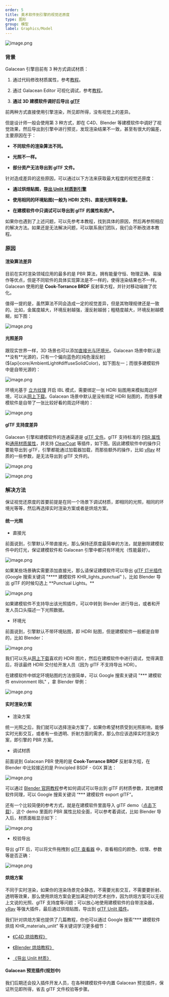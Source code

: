 ```yaml
---
order: 5
title: 美术软件到引擎的视觉还原度
type: 图形
group: 模型
label: Graphics/Model
---
```


![image.png](https://gw.alipayobjects.com/zos/OasisHub/5dd84590-7c37-4156-bb1a-498207880c75/1635493348596-92184a82-6aaa-4ab8-95e5-2d88762df213.png)

### 背景

Galacean 引擎目前有 3 种方式调试材质：

1. 通过代码修改材质属性，参考[教程](${docs}graphics-material)。

2. 通过 Galacean Editor 可视化调试，参考[教程](${docs}graphics-material)。

3. **通过 3D 建模软件调好后导出 [glTF](${docs}graphics-gltf)**

前两种方式直接使用引擎渲染，所见即所得，没有视觉上的差异。

但是设计师一般会使用第 3 种方式，即在 C4D、Blender 等建模软件中调好了视觉效果，然后导出到引擎中进行预览，发现渲染结果不一致，甚至有很大的偏差，主要原因在于：

- **不同软件的渲染算法不同。**

- **光照不一样。**

- **部分资产无法导出到 glTF 文件。**

针对造成差异的这些原因，可以通过以下方法来获取最大程度的视觉还原度：

- **通过烘焙贴图，[导出 Unlit 材质到引擎](${docs}graphics-material-Unlit)**

- **使用相同的环境贴图(一般为 HDRI 文件)、直接光照等变量。**

- **在建模软件中只调试可以导出到 glTF 的属性和资产。**

如果你也遇到了上述问题，可以先参考本教程，找到具体的原因，然后再参照相应的解决方法。如果还是无法解决问题，可以联系我们团队，我们会不断改进本教程。

### 原因

#### 渲染算法差异

目前在实时渲染领域应用的最多的是 PBR 算法，拥有能量守恒、物理正确、易操作等优点，但是不同软件的具体实现算法是不一样的，使得渲染结果也不一样。Galacean 使用的是 **Cook-Torrance BRDF** 反射率方程，并针对移动端做了优化。

值得一提的是，虽然算法不同会造成一定的视觉差异，但是其物理规律还是一致的。比如，金属度越大，环境反射越强，漫反射越弱；粗糙度越大，环境反射越模糊，如下图：

![image.png](https://gw.alipayobjects.com/zos/OasisHub/ddfe44e2-c9ab-4692-b62f-b43b8965ee4c/1635432936926-b26c9652-6d95-4160-9743-b954025dfe32.png)

#### 光照差异

跟现实世界一样，3D 场景也可以添加[直接光与环境光](${docs}graphics-light)。Galacean 场景中默认是**没有**光源的，只有一个偏向蓝色的[纯色漫反射](${api}core/AmbientLight#diffuseSolidColor)，如下图左一；而很多建模软件中是自带光源的：

![image.png](https://gw.alipayobjects.com/zos/OasisHub/391e9bd9-945d-474d-b3fb-8cb0490e2b6f/1635434650361-60d7f40f-9f22-4e48-8865-141415d638f9.png)

环境光基于 [立方纹理](${docs}graphics-texture-cube) 开启 IBL 模式，需要绑定一张 HDRI 贴图用来模拟周边环境，可以从[网上下载](https://polyhaven.com/hdris)。Galacean 场景中默认是没有绑定 HDRI 贴图的，而很多建模软件是自带了一张比较好看的周边环境的：

![image.png](https://gw.alipayobjects.com/zos/OasisHub/61c2287b-0793-4763-a5f5-70567fcdf106/1635477315862-08b0c680-029b-400b-8600-1d8cf7a20c60.png)

#### glTF 支持度差异

Galacean 引擎和建模软件的连通渠道是 [glTF 文件](${docs}graphics-gltf)。glTF 支持标准的 [PBR 属性](https://www.khronos.org/registry/glTF/specs/2.0/glTF-2.0.html#reference-material-pbrmetallicroughness)和[通用材质属性](https://www.khronos.org/registry/glTF/specs/2.0/glTF-2.0.html#reference-material)，并支持 [ClearCoat](https://github.com/KhronosGroup/glTF/tree/main/extensions/2.0/Khronos/KHR_materials_clearcoat) 等插件，如下图。因此建模软件中的操作只要能导出到 glTF，引擎都能通过加载器加载，而那些额外的操作，比如 [vRay](https://www.chaosgroup.com/cn/vray/3ds-max) 材质的一些参数，是无法导出到 glTF 文件的。

![image.png](https://gw.alipayobjects.com/zos/OasisHub/2010b748-ab8b-4e46-8b15-3aee4daa71f9/1635434775734-f8454efe-d268-4f80-87ab-40f1cddf96ea.png)

![image.png](https://gw.alipayobjects.com/zos/OasisHub/acd35018-dc09-404b-a735-85a981384df1/1635434736607-cc408f27-a7d7-4a30-a7ea-e083f209d2c9.png)

### 解决方法

保证视觉还原度的首要前提是在同一个场景下调试材质，即相同的光照，相同的环境光等等，然后再选择实时渲染方案或者是烘焙方案。

#### 统一光照

- 直接光

前面说到，引擎默认不带直接光，那么保持还原度最简单的方法，就是删除建模软件中的灯光，保证建模软件和 Galacean 引擎中都只有环境光（性能最好）。

![image.png](https://gw.alipayobjects.com/zos/OasisHub/dc228a19-8ca7-4ffa-ae0f-6634d0aad373/1635493208445-f1a4f6ac-28bf-4e22-8067-552ad88411b6.png)

如果某些场景确实需要添加直接光，那么请保证建模软件可以导出 [glTF 灯光插件](https://github.com/KhronosGroup/glTF/tree/main/extensions/2.0/Khronos/KHR_lights_punctual) (Google 搜索关键词 "\***\* 建模软件 KHR_lights_punctual" )，比如 Blender 导出 glTF 的时候勾选上 **Punctual Lights。\*\*

![image.png](https://gw.alipayobjects.com/zos/OasisHub/63a252d3-7f24-4b58-bfcd-45201c479b3c/1635494985124-29f86a28-2793-435a-8230-c9fea61bb60d.png)

如果建模软件不支持导出该光照插件，可以中转到 Blender 进行导出，或者和开发人员口头描述一下光照数据。

- 环境光

前面说到，引擎默认不带环境贴图，即 HDRI 贴图，但是建模软件一般都是自带的，比如 Blender：

![image.png](https://gw.alipayobjects.com/zos/OasisHub/f1683b34-c991-490f-835a-918693debbdf/1635495607766-f7f7deea-656a-4f7b-90cd-1ebf2364f6a7.png)

我们可以先从[网上下载](https://polyhaven.com/hdris)喜欢的 HDRI 图片，然后在建模软件中进行调试，觉得满意后，将该最终 HDRI 交付给开发人员（因为 glTF 不支持导出 HDR）。

在建模软件中绑定环境贴图的方法很简单，可以 Google 搜索关键词 "\*\*\* 建模软件 environment IBL" ，拿 Blender 举例：

![image.png](https://gw.alipayobjects.com/zos/OasisHub/52e54319-7c7f-42a5-bf16-e7bca854734c/1635496231128-2b912395-f1eb-48cd-b5e9-323cb28c8c49.png)

#### 实时渲染方案

- 渲染方案

统一光照之后，我们就可以选择渲染方案了，如果你希望材质受到光照影响，能够实时光影交互，或者有一些透明、折射方面的需求，那么你应该选择实时渲染方案，即引擎的 PBR 方案。

- 调试材质

前面说到 Galacean PBR 使用的是 **Cook-Torrance BRDF** 反射率方程，在 Blender 中比较接近的是 Principled BSDF - GGX 算法：

![image.png](https://gw.alipayobjects.com/zos/OasisHub/623b429e-b731-4c00-85ab-fd2cd270e695/1635496608900-f47ae7b7-e917-475a-9b24-74a91d485e8e.png)

可以通过 [Blender 官网教程](https://docs.blender.org/manual/en/2.80/addons/io_scene_gltf2.html#)参考如何调试可以导出到 glTF 的材质参数，其他建模软件同理，可以 Google 搜索关键词 “\*\*\* 建模软件 export glTF”。

还有一个比较简便的参考方式，就是在建模软件里面导入 glTF demo（[点击下载](https://gw.alipayobjects.com/os/bmw-prod/85faf9f8-8030-45b2-8ba3-09a61b3db0c3.glb)），这个 demo 里面的 PBR 属性比较全面，可以参考着调试，比如 Blender 导入后，材质面板显示如下：

![image.png](https://gw.alipayobjects.com/zos/OasisHub/6643f12a-6226-490f-b853-f962a38cb09b/1635499476109-753aae7a-5ffa-4d52-ace1-4eaaef81919f.png)

- 校验导出

导出 glTF 后，可以将文件拖拽到 [glTF 查看器](https://galacean.antgroup.com/#/gltf-viewer) 中，查看相应的颜色、纹理、参数等是否正确：

![image.png](https://gw.alipayobjects.com/zos/OasisHub/a76d35e6-e222-4877-89a4-c44a117a1284/1635499678001-f7df3dc2-2219-4516-887b-fc5d51dc3521.png)

#### 烘焙方案

不同于实时渲染，如果你的渲染场景完全静态，不需要光影交互，不需要要折射、透明等效果，那么使用烘焙方案会更加满足你的艺术创作，因为烘焙方案可以无视上文说的光照、glTF 支持度等问题；可以放心地使用建模软件的自带渲染器，[vRay](https://www.chaosgroup.com/cn/vray/3ds-max) 等强大插件，最后通过烘焙贴图，导出到 [glTF Unlit 插件](https://github.com/KhronosGroup/glTF/tree/main/extensions/2.0/Khronos/KHR_materials_unlit)。

我们针对烘焙方案也提供了几篇教程，你也可以通过 Google 搜索“\*\*\* 建模软件 烘焙 KHR_materials_unlit” 等关键词学习更多细节：

- [《C4D 烘焙教程》](${docs}graphics-bake-c4d)

- [《Blender 烘焙教程》](${docs}graphics-bake-blender)

- [《导出 Unlit 材质》](${docs}graphics-material-Unlit)

#### Galacean 预览插件(规划中)

我们后期还会投入插件开发人员，在各种建模软件中内置 Galacean 预览插件，保证所见即所得，省去 glTF 文件校验等步骤。
